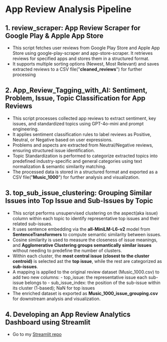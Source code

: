 # App Review Analysis Pipeline

## 1. review_scraper: App Review Scraper for Google Play & Apple App Store
- This script fetches user reviews from Google Play Store and Apple App Store using google-play-scraper and app-store-scraper. It retrieves reviews for specified apps and stores them in a structured format.
- It supports multiple sorting options (Newest, Most Relevant) and saves extracted reviews to a CSV file("**cleaned_reviews**") for further processing

## 2. App_Review_Tagging_with_AI: Sentiment, Problem, Issue, Topic Classification for App Reviews
- This script processes collected app reviews to extract sentiment, key issues, and standardized topics using GPT-4o-mini and prompt engineering.
- It applies sentiment classification rules to label reviews as Positive, Neutral, or Negative based on user expressions.
- Problems and aspects are extracted from Neutral/Negative reviews, ensuring structured issue identification.
- Topic Standardization is performed to categorize extracted topics into predefined industry-specific and general categories using text normalization & semantic similarity matching.
- The processed data is stored in a structured format and exported as a CSV file("**Music_1000**") for further analysis and visualization.

## 3. top_sub_issue_clustering: Grouping Similar Issues into Top Issue and Sub-Issues by Topic
- This script performs unsupervised clustering on the aspect(aka issue) column within each topic to identify representative top issues and their related sub-issues.
- It uses sentence embedding via the **all-MiniLM-L6-v2** model from **SentenceTransformers** to compute semantic similarity between issues.
- Cosine similarity is used to measure the closeness of issue meanings, and **Agglomerative Clustering groups semantically similar issues** without needing to predefine the number of clusters.
- Within each cluster, the **most central issue (closest to the cluster centroid)** is selected ast the **top issue**, while the rest are categorized as **sub-issues**.
- A mapping is applied to the original review dataset (Music_1000.csv) to add two new columns:
      - top_issue: the representative issue each sub-issue belongs to
      - sub_issue_index: the position of the sub-issue within its cluster (1-based); NaN for top issues
- The enriched dataset is exported as **Music_1000_issue_grouping.csv** for downstream analysis and visualization.

## 4. Developing an App Review Analytics Dashboard using Streamlit
- Go to my [Streamlit repo](https://github.com/sandy-lee29/streamlit-music-app)
